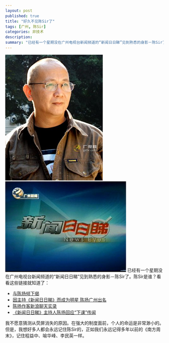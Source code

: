 ```yaml
---
layout: post
published: true
title: "好久不见陈Sir了"
tags: [广州, 陈Sir]
categories: 非技术    
description: 
summary: "已经有一个星期没在广州电视台新闻频道的“新闻日日睇”见到熟悉的身影－陈Sir了。陈Sir是谁？看看这些链接就知道了： 与陈扬倾下偈 因主持《新闻日日睇》而成为明星 陈扬广州出名 陈扬作客新浪聊天实录 《新闻日日睇》主持人陈扬回应“下课”传闻"
---
```

[![857302-714119.jpg][]][857302-714119.jpg 1]  
[![853509-797700.jpg][]][853509-797700.jpg 1] 已经有一个星期没在广州电视台新闻频道的“新闻日日睇”见到熟悉的身影－陈Sir了。陈Sir是谁？看看这些链接就知道了：  
  


 *  [与陈扬倾下偈][Link 1]
 *  [因主持《新闻日日睇》而成为明星 陈扬广州出名][Link 2]
 *  [陈扬作客新浪聊天实录][Link 3]
 *  [《新闻日日睇》主持人陈扬回应“下课”传闻][Link 4]

我不愿意猜测从荧屏消失的原因。在强大的制度面前，个人的命运是非常渺小的。但是，我想好多人都会永远记住陈Sir的，正如我们永远记得多年以前的《南方周末》，记住程益中、喻华峰、李民英一样。


[857302-714119.jpg]: /images/857302-714119.jpg
[857302-714119.jpg 1]: /images/857302-721279.jpg
[853509-797700.jpg]: /images/853509-797700.jpg
[853509-797700.jpg 1]: /images/853509-715185.jpg
[Link 1]: http://www.gztv.com/channel/gztv/node_54/2004/11/08/109996408622174.shtml
[Link 2]: http://www.southcn.com/news/gdnews/rw/200503010578.htm
[Link 3]: http://news.gd.sina.com.cn/local/2004-07-28/580539.html
[Link 4]: http://gd.news.sina.com.cn/local/2005-06-21/1418024.html
